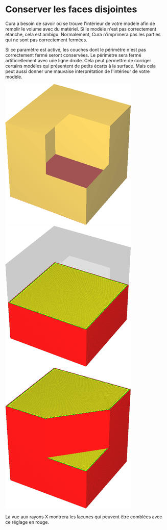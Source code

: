 Conserver les faces disjointes
====
Cura a besoin de savoir où se trouve l'intérieur de votre modèle afin de remplir le volume avec du matériel. Si le modèle n'est pas correctement étanche, cela est ambigu. Normalement, Cura n'imprimera pas les parties qui ne sont pas correctement fermées.

Si ce paramètre est activé, les couches dont le périmètre n'est pas correctement fermé seront conservées. Le périmètre sera fermé artificiellement avec une ligne droite. Cela peut permettre de corriger certains modèles qui présentent de petits écarts à la surface. Mais cela peut aussi donner une mauvaise interprétation de l'intérieur de votre modèle.

![Il manque un coin à ce cube](../../../articles/images/meshfix_keep_open_polygons_shell.png)
![Normalement, les calques qui ne sont pas fermés ne seront pas imprimés](../../../articles/images/meshfix_keep_open_polygons_disabled.png)
![Avec ce paramètre activé, la forme est fermée artificiellement](../../../articles/images/meshfix_keep_open_polygons_enabled.png)

La vue aux rayons X montrera les lacunes qui peuvent être comblées avec ce réglage en rouge.
